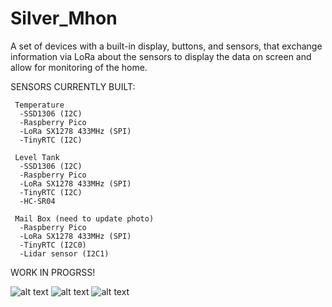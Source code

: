 # Silver_Mhon
A set of devices with a built-in display, buttons, and sensors, that exchange information via LoRa about the sensors to display the data on screen and allow for monitoring of the home.

SENSORS CURRENTLY BUILT:
  
     Temperature
      -SSD1306 (I2C)
      -Raspberry Pico
      -LoRa SX1278 433MHz (SPI)
      -TinyRTC (I2C)
     
     Level Tank
      -SSD1306 (I2C)
      -Raspberry Pico
      -LoRa SX1278 433MHz (SPI)
      -TinyRTC (I2C)
      -HC-SR04
    
     Mail Box (need to update photo)
      -Raspberry Pico
      -LoRa SX1278 433MHz (SPI)
      -TinyRTC (I2C0)
      -Lidar sensor (I2C1)
   

WORK IN PROGRSS!

![alt text](https://github.com/nsilveri/Silver_Mhon/blob/ff5d41a6d2a29300985f05a7905bb4c6cb246646/Images/Temp_and_Tank_level_sensors.jpg)
![alt text](https://github.com/nsilveri/Silver_Mhon/blob/ff5d41a6d2a29300985f05a7905bb4c6cb246646/Images/LoRa_TX_Settings_menu.jpg)
![alt text](https://github.com/nsilveri/Silver_Mhon/blob/ff5d41a6d2a29300985f05a7905bb4c6cb246646/Images/Settings_menu.jpg)
